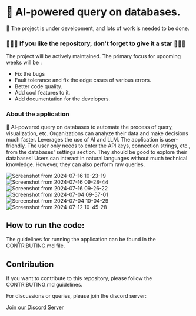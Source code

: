 # 🎉 AI-powered query on databases.

🚨 The project is under development, and lots of work is needed to be done.


### 🌟🌟🌟 If you like the repository, don't forget to give it a star 🌟🌟🌟

The project will be actively maintained. The primary focus for upcoming weeks will be :
- Fix the bugs
- Fault tolerance and fix the edge cases of various errors.
- Better code quality.
- Add cool features to it.
- Add documentation for the developers.

### About the application

🐍 AI-powered query on databases to automate the process of query, visualization, etc. Organizations can analyze their data and make decisions much faster. Leverages the use of AI and LLM.
The application is user-friendly. The user only needs to enter the API keys, connection strings, etc., from the databases' settings section. They should be good to explore their databases!
Users can interact in natural languages without much technical knowledge. However, they can also perform raw queries.

![Screenshot from 2024-07-16 10-23-19](https://github.com/user-attachments/assets/51926b01-0d11-4b34-b0ae-81443efb1cf5)
![Screenshot from 2024-07-16 09-28-44](https://github.com/user-attachments/assets/5dabde9d-0c8c-4689-9a2e-1780ad80e944)
![Screenshot from 2024-07-16 09-26-22](https://github.com/user-attachments/assets/c1795f39-6b07-4125-a484-f4f152ad28f0)
![Screenshot from 2024-07-04 09-57-01](https://github.com/asifrahaman13/superquery/assets/97652031/be436ffd-c161-4c6a-870a-ee32fb82d539)
![Screenshot from 2024-07-04 10-04-29](https://github.com/asifrahaman13/superquery/assets/97652031/1639cf35-1797-4ced-ac71-671d8089968d)
![Screenshot from 2024-07-12 10-45-28](https://github.com/user-attachments/assets/4eacf545-1d6a-4c6b-9e18-3949b0c4d5f6)


## How to run the code:

The guidelines for running the application can be found in the CONTRIBUTING.md file.


## Contribution

If you want to contribute to this repository, please follow the CONTRIBUTING.md guidelines.

For discussions or queries, please join the discord server:

[Join our Discord Server](https://discord.gg/bQBqdA6NsU)
